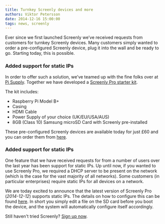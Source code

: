 ```yaml
---
title: Turnkey Screenly devices and more
authors: Viktor Petersson
date: 2014-12-16 15:00:00
tags: news, screenly
---
```


Ever since we first launched Screenly we&rsquo;ve received requests from customers for turnkey Screenly devices. Many customers simply wanted to order a pre-configured Screenly device, plug it into the wall and be ready to go. Starting today, this is possible.

### Added support for static IPs
In order to offer such a solution, we&rsquo;ve teamed up with the fine folks over at [Pi Supply](https://www.pi-supply.com/). Together we have developed a [Screenly Pro starter kit](https://www.pi-supply.com/product/screenly-pro-digital-signage-starter-kit/).

The kit includes:

* Raspberry Pi Model B+
* Casing
* HDMI Cable
* Power Supply of your choice (UK/EU/USA/AUS)
* 8GB (Class 10) Samsung microSD Card with Screenly pre-installed

These pre-configured Screenly devices are available today for just &pound;60 and you can order them from [here](https://www.pi-supply.com/product/screenly-pro-digital-signage-starter-kit).

### Added support for static IPs

One feature that we have received requests for from a number of users over the last year has been support for static IPs. Up until now, if you wanted to use Screenly Pro, we required a DHCP server to be present on the network (which is the case for the vast majority of all networks). Some customers (in particular enterprises) require static IPs for all devices on a network.

We are today excited to announce that the latest version of Screenly Pro (*2014-12-12*) supports static IPs. The details on how to configure this can be found [here](https://login.screenlyapp.com/doc/faq#static_ip). In short you simply edit a file on the SD card before you boot the device, and the system will automatically configure itself accordingly.

Still haven't tried Screenly? [Sign up now](https://login.screenlyapp.com/signup).

